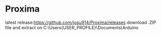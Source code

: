 # Proxima
latest release:https://github.com/josu914/Proxima/releases
download .ZIP file and extract on C:\Users{USER_PROFILE}\Documents\Arduino

